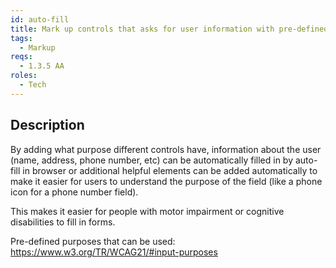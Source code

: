 ```yaml
---
id: auto-fill
title: Mark up controls that asks for user information with pre-defined input purposes/appropriate autocomplete attributes to help users fill in forms more quickly, easily and accurately
tags:
  - Markup
reqs:
  - 1.3.5 AA
roles:
  - Tech
---
```


## Description

By adding what purpose different controls have, information about the user (name, address, phone number, etc) can be automatically filled in by auto-fill in browser or additional helpful elements can be added automatically to make it easier for users to understand the purpose of the field (like a phone icon for a phone number field).

This makes it easier for people with motor impairment or cognitive disabilities to fill in forms.

Pre-defined purposes that can be used: https://www.w3.org/TR/WCAG21/#input-purposes
